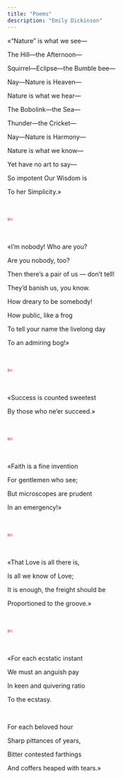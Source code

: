 ```yaml
---
title: "Poems"
description: "Emily Dickinson"
---
```

«“Nature” is what we see—
&nbsp;

The Hill—the Afternoon—
&nbsp;

Squirrel—Eclipse—the Bumble bee—
&nbsp;

Nay—Nature is Heaven—
&nbsp;

Nature is what we hear—
&nbsp;

The Bobolink—the Sea—
&nbsp;

Thunder—the Cricket—
&nbsp;

Nay—Nature is Harmony—
&nbsp;

Nature is what we know—
&nbsp;

Yet have no art to say—
&nbsp;

So impotent Our Wisdom is
&nbsp;

To her Simplicity.»

&nbsp;

<span style="color:red">✄</span>

&nbsp;

«I’m nobody! Who are you?
&nbsp;

Are you nobody, too?
&nbsp;

Then there’s a pair of us — don’t tell!
&nbsp;

They’d banish us, you know.
&nbsp;

How dreary to be somebody!
&nbsp;

How public, like a frog
&nbsp;

To tell your name the livelong day
&nbsp;

To an admiring bog!»

&nbsp;

<span style="color:red">✄</span>

&nbsp;

«Success is counted sweetest
&nbsp;

By those who ne’er succeed.»

&nbsp;

<span style="color:red">✄</span>

&nbsp;

«Faith is a fine invention
&nbsp;

For gentlemen who see;
&nbsp;

But microscopes are prudent
&nbsp;

In an emergency!»

&nbsp;

<span style="color:red">✄</span>

&nbsp;

«That Love is all there is,
&nbsp;

Is all we know of Love;
&nbsp;

It is enough, the freight should be
&nbsp;

Proportioned to the groove.»

&nbsp;

<span style="color:red">✄</span>

&nbsp;

«For each ecstatic instant
&nbsp;

We must an anguish pay
&nbsp;

In keen and quivering ratio
&nbsp;

To the ecstasy.

&nbsp;
  
For each beloved hour
&nbsp;

Sharp pittances of years,
&nbsp;

Bitter contested farthings
&nbsp;

And coffers heaped with tears.»
